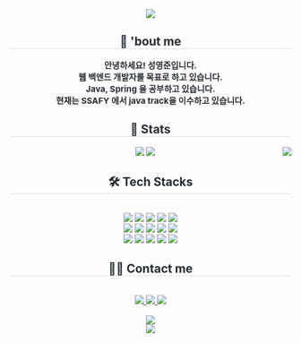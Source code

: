 <div align= "center">
    <img src="https://capsule-render.vercel.app/api?type=waving&color=0:ff7a7a,100:61ff7b&height=180&text=Hi,%20I'm%20@tddudwns1&animation=fadeIn&fontColor=ffffff&fontSize=70" />
    </div>
    <div align= "center"> 
    <h2 style="border-bottom: 1px solid #d8dee4; color: #282d33;"> 🍋 'bout me </h2>  
    <div style="font-weight: 700; font-size: 15px; text-align: center; color: #282d33;"> 안녕하세요! 성영준입니다.<br></li>웹 백엔드 개발자를 목표로 하고 있습니다.<br></li>Java, Spring 을 공부하고 있습니다.<br></li>현재는 SSAFY 에서 java track을 이수하고 있습니다. </div> 
    </div>
    <div align= "center"> 
    <h2 style="border-bottom: 1px solid #d8dee4; color: #282d33;"> 🏅 Stats </h2> <div align= "center"> <img align='right' src="http://mazassumnida.wtf/api/v2/generate_badge?boj=tddudwns1">
        <img src="https://github-readme-stats.vercel.app/api?username=tddudwns1&bg_color=180,00000000,b4ff94&title_color=000000&text_color=000000"
         /> <img src="https://github-readme-stats.vercel.app/api/top-langs/?username=tddudwns1&layout=compact&bg_color=180,00000000,b4ff94&title_color=000000&text_color=000000"
           /> </div> 
    </div>
    <div align= "center">
    <h2 style="border-bottom: 1px solid #d8dee4; color: #282d33;"> 🛠️ Tech Stacks </h2> <br> 
    <div style="margin: 0 auto; text-align: center;" align= "center"> <img src="https://img.shields.io/badge/Java-007396?style=for-the-badge&logo=Java&logoColor=white">
          <img src="https://img.shields.io/badge/Spring-6DB33F?style=for-the-badge&logo=Spring&logoColor=white">
          <img src="https://img.shields.io/badge/Spring Boot-6DB33F?style=for-the-badge&logo=Spring Boot&logoColor=white">
          <img src="https://img.shields.io/badge/Apache Tomcat-F8DC75?style=for-the-badge&logo=Apache Tomcat&logoColor=white">
          <img src="https://img.shields.io/badge/MariaDB-003545?style=for-the-badge&logo=MariaDB&logoColor=white">
          <br/><img src="https://img.shields.io/badge/MySQL-4479A1?style=for-the-badge&logo=MySQL&logoColor=white">
          <img src="https://img.shields.io/badge/Oracle-F80000?style=for-the-badge&logo=Oracle&logoColor=white">
          <img src="https://img.shields.io/badge/HTML5-E34F26?style=for-the-badge&logo=HTML5&logoColor=white">
          <img src="https://img.shields.io/badge/Javascript-F7DF1E?style=for-the-badge&logo=Javascript&logoColor=white">
          <img src="https://img.shields.io/badge/Tailwind CSS-06B6D4?style=for-the-badge&logo=Tailwind CSS&logoColor=white">
          <br/><img src="https://img.shields.io/badge/Bootstrap-7952B3?style=for-the-badge&logo=Bootstrap&logoColor=white">
          <img src="https://img.shields.io/badge/React-61DAFB?style=for-the-badge&logo=React&logoColor=white">
          <img src="https://img.shields.io/badge/Vue.js-4FC08D?style=for-the-badge&logo=Vue.js&logoColor=white">
          <img src="https://img.shields.io/badge/Python-3776AB?style=for-the-badge&logo=Python&logoColor=white">
          <img src="https://img.shields.io/badge/Git-F05032?style=for-the-badge&logo=Git&logoColor=white">
          <br/></div>
    </div>
    <div align= "center">
    <h2 style="border-bottom: 1px solid #d8dee4; color: #282d33;"> 🧑‍💻 Contact me </h2> <br> 
    <div align= "center"> <a href=https://www.instagram.com/sseong0/> <img src="https://img.shields.io/badge/Instagram-E4405F?style=for-the-badge&logo=Instagram&logoColor=white&link=https://www.instagram.com/sseong0/"> </a>
         <a href=https://rich-waltz-cdd.notion.site/read-Me-78fce70ec2c544179b5db9760500da5a?pvs=4> <img src="https://img.shields.io/badge/Notion-000000?style=for-the-badge&logo=Notion&logoColor=white&link=https://tddudwns1.notion.site/78fce70ec2c544179b5db9760500da5a?pvs=4"> </a>
         <a href=mailto:tddudwns1@yu.ac.kr> <img src="https://img.shields.io/badge/Gmail-EA4335?style=for-the-badge&logo=Gmail&logoColor=white&link=mailto:tddudwns1@yu.ac.kr"> </a>
<!--          <a href=sseong-0.tistory.com> <img src="https://img.shields.io/badge/Tistory-000000?style=for-the-badge&logo=Tistory&logoColor=white&link=sseong-0.tistory.com"> </a> -->
          </div>  <br> 
    <div align= "center"> <a href="https://hits.seeyoufarm.com"> <img src="https://hits.seeyoufarm.com/api/count/incr/badge.svg?url=https%3A%2F%2Fgithub.com%2Ftddudwns1%2F&count_bg=%23000000&title_bg=%23000000&icon=github.svg&icon_color=%23FFFFFF&title=GitHub&edge_flat=false"/></a>
       </div> 
        <div align= "center">
    <img src="https://capsule-render.vercel.app/api?section=footer&type=waving&color=0:61ff7b,100:ff7a7a&height=180&animation=fadeIn&fontColor=ffffff&fontSize=70" />
    </div>
</div>
    
